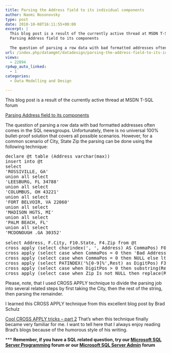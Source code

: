 ```yaml
---
title: Parsing the Address field to its individual components
author: Naomi Nosonovsky
type: post
date: 2010-10-08T16:11:55+00:00
excerpt: |
  This blog post is a result of the currently active thread at MSDN T-SQL forum
  Parsing Address field to its components
  
  The question of parsing a row data with bad formatted addresses often comes in the SQL newsgroups. Unfortunately, there is no unive&hellip;
url: /index.php/datamgmt/datadesign/parsing-the-address-field-to-its-individ/
views:
  - 22894
rp4wp_auto_linked:
  - 1
categories:
  - Data Modelling and Design

---
```

This blog post is a result of the currently active thread at MSDN T-SQL forum
  
[Parsing Address field to its components][1]

The question of parsing a row data with bad formatted addresses often comes in the SQL newsgroups. Unfortunately, there is no universal 100% bullet-proof solution that covers all possible scenarios. However, for a common scenario of City, State Zip the parsing can be done using the following technique:

<pre>declare @t table (Address varchar(max))
insert into @t 
select 
'ROSSIVILLE, GA'
union all select
'LEESBURG, FL 34788'
union all select
'COLUMBUS, OH 43221'
union all select
'FORT BELVOIR, VA 22060'
union all select
'MADISON HGTS, MI'
union all select
'PALM BEACH, FL'
union all select
'MCDONOUGH .GA 30352'

select Address, F.City, F10.State, F4.Zip from @t 
cross apply (select charindex(', ', Address) AS CommaPos) F0
cross apply (select case when CommaPos = 0 then 'Bad Address' else SUBSTRING(Address,1,CommaPos - 1) end as City) F
cross apply (select case when CommaPos = 0 then NULL else ltrim(substring(Address,CommaPos+1, len(Address))) end as Rest) F2
cross apply (select PATINDEX('%[0-9]%',Rest) as DigitPos) F3
cross apply (select case when DigitPos &gt; 0 then substring(Rest, DigitPos, len(Rest)) end as Zip) F4
cross apply (select case when Zip Is not NULL then replace(Rest,Zip,'') else Rest end as State) F10</pre>

Please, note, that I used CROSS APPLY technique to divide the parsing job into several related steps by first taking the City, then the rest of the string, then parsing the remainder.

I learned this CROSS APPLY technique from this excellent blog post by Brad Schulz
  
[Cool CROSS APPLY tricks &#8211; part 2][2] That&#8217;s when this technique finally became very familiar for me. I want to tell here that I always enjoy reading Brad&#8217;s blogs because of the humorous style of his writing.

\*** **Remember, if you have a SQL related question, try our [Microsoft SQL Server Programming][3] forum or our [Microsoft SQL Server Admin][4] forum**<ins></ins>

 [1]: http://social.msdn.microsoft.com/Forums/en-US/transactsql/thread/2b9c377c-e5a8-4de6-accf-9e5a12051ea9
 [2]: http://bradsruminations.blogspot.com/2009/07/cool-cross-apply-tricks-part-2.html
 [3]: http://forum.lessthandot.com/viewforum.php?f=17
 [4]: http://forum.lessthandot.com/viewforum.php?f=22